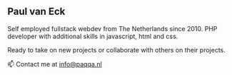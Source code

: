 ## Paul van Eck

Self employed fullstack webdev from The Netherlands since 2010.
PHP developer with additional skills in javascript, html and css.

Ready to take on new projects or collaborate with others on their projects.

📫 Contact me at info@paqqa.nl

